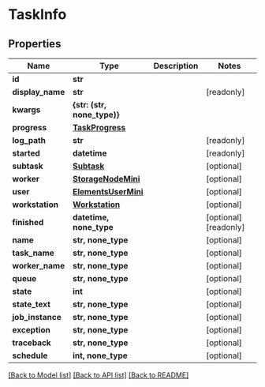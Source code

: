 # TaskInfo


## Properties
Name | Type | Description | Notes
------------ | ------------- | ------------- | -------------
**id** | **str** |  | 
**display_name** | **str** |  | [readonly] 
**kwargs** | **{str: (str, none_type)}** |  | 
**progress** | [**TaskProgress**](TaskProgress.md) |  | 
**log_path** | **str** |  | [readonly] 
**started** | **datetime** |  | [readonly] 
**subtask** | [**Subtask**](Subtask.md) |  | [optional] 
**worker** | [**StorageNodeMini**](StorageNodeMini.md) |  | [optional] 
**user** | [**ElementsUserMini**](ElementsUserMini.md) |  | [optional] 
**workstation** | [**Workstation**](Workstation.md) |  | [optional] 
**finished** | **datetime, none_type** |  | [optional] [readonly] 
**name** | **str, none_type** |  | [optional] 
**task_name** | **str, none_type** |  | [optional] 
**worker_name** | **str, none_type** |  | [optional] 
**queue** | **str, none_type** |  | [optional] 
**state** | **int** |  | [optional] 
**state_text** | **str, none_type** |  | [optional] 
**job_instance** | **str, none_type** |  | [optional] 
**exception** | **str, none_type** |  | [optional] 
**traceback** | **str, none_type** |  | [optional] 
**schedule** | **int, none_type** |  | [optional] 

[[Back to Model list]](../#documentation-for-models) [[Back to API list]](../#documentation-for-api-endpoints) [[Back to README]](../)


